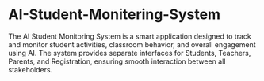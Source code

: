 # AI-Student-Monitering-System
The AI Student Monitoring System is a smart application designed to track and monitor student activities, classroom behavior, and overall engagement using AI. The system provides separate interfaces for Students, Teachers, Parents, and Registration, ensuring smooth interaction between all stakeholders.
